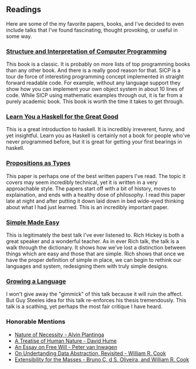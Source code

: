 ## Readings

Here are some of the my favorite papers, books, and I've decided to even include talks that I've found fascinating, thought provoking, or useful in some way. 

### [Structure and Interpretation of Computer Programming](https://mitpress.mit.edu/sicp/)

This book is a classic. It is probably on more lists of top programming books than any other book. And there is a really good reason for that. SICP is a tour de force of interesting programming concept implemented in straight forward readable code. For example, without any language support they show how you can implement your own object system in about 10 lines of code. While SICP using mathematic examples through out, it is far from a purely academic book. This book is worth the time it takes to get through.

### [Learn You a Haskell for the Great Good](http://learnyouahaskell.com/)
This is a great introduction to haskell. It is incredibly irreverent, funny, and yet insightful. Learn you as Haskell is certainly not a book for people who've never programmed before, but it is great for getting your first bearings in haskell. 

### [Propositions as Types](http://homepages.inf.ed.ac.uk/wadler/papers/propositions-as-types/propositions-as-types.pdf)

This paper is perhaps one of the best written papers I've read. The topic it covers may seem incredibly technical, yet it is written in a very approachable style. The papers start off with a bit of history, moves to explaination, and ends with a healthy dose of philosophy. I read this paper late at night and after putting it down laid down in bed wide-eyed thinking about what I had just learned. This is an incredibly important paper.

### [Simple Made Easy](http://www.infoq.com/presentations/Simple-Made-Easy)

This is legitimately the best talk I've ever listened to. Rich Hickey is both a great speaker and a wonderful teacher. As in ever Rich talk, the talk is a walk through the dictionary. It shows how we've lost a distinction between things which are easy and those that are simple. Rich shows that once we have the proper definition of simple in place, we can begin to rethink our languages and system, redesigning them with truly simple designs.

### [Growing a Language](https://www.youtube.com/watch?v=_ahvzDzKdB0)

I won't give away the "gimmick" of this talk because it will ruin the affect. But Guy Steeles idea for this talk re-enforces his thesis tremendously. This talk is a scathing, yet perhaps the most fair critique I have heard.

### Honorable Mentions

* [Nature of Necessity - Alvin Plantinga](http://www.amazon.com/Nature-Necessity-Clarendon-Library-Philosophy/dp/0198244142)
* [A Treatise of Human Nature - David Hume](http://www.amazon.com/Treatise-Human-Nature-Oxford-Philosophical/dp/0198751729)
* [An Essay on Free Will - Peter van Inwagen](http://www.amazon.com/Essay-Free-Will-Peter-Inwagen/dp/0198249241)
* [On Undertanding Data Abstraction, Revisited - William R. Cook](http://www.cs.utexas.edu/~wcook/Drafts/2009/essay.pdf)
* [Extensibility for the Masses - Bruno C, d S. Oliveira, and William R. Cook](https://www.cs.utexas.edu/~wcook/Drafts/2012/ecoop2012.pdf)

